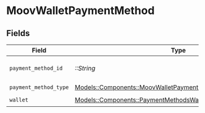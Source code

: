 # MoovWalletPaymentMethod


## Fields

| Field                                                                                                                           | Type                                                                                                                            | Required                                                                                                                        | Description                                                                                                                     |
| ------------------------------------------------------------------------------------------------------------------------------- | ------------------------------------------------------------------------------------------------------------------------------- | ------------------------------------------------------------------------------------------------------------------------------- | ------------------------------------------------------------------------------------------------------------------------------- |
| `payment_method_id`                                                                                                             | *::String*                                                                                                                      | :heavy_check_mark:                                                                                                              | ID of the payment method.                                                                                                       |
| `payment_method_type`                                                                                                           | [Models::Components::MoovWalletPaymentMethodPaymentMethodType](../../models/shared/moovwalletpaymentmethodpaymentmethodtype.md) | :heavy_check_mark:                                                                                                              | N/A                                                                                                                             |
| `wallet`                                                                                                                        | [Models::Components::PaymentMethodsWallet](../../models/shared/paymentmethodswallet.md)                                         | :heavy_check_mark:                                                                                                              | N/A                                                                                                                             |